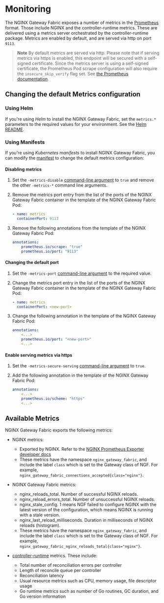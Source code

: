 # Monitoring

The NGINX Gateway Fabric exposes a number of metrics in the [Prometheus](https://prometheus.io/) format. Those
include NGINX and the controller-runtime metrics. These are delivered using a metrics server orchestrated by the
controller-runtime package. Metrics are enabled by default, and are served via http on port `9113`.

> **Note**
> By default metrics are served via http. Please note that if serving metrics via https is enabled, this
> endpoint will be secured with a self-signed certificate. Since the metrics server is using a self-signed certificate,
> the Prometheus Pod scrape configuration will also require the `insecure_skip_verify` flag set. See
> [the Prometheus documentation](https://prometheus.io/docs/prometheus/latest/configuration/configuration/#tls_config).

## Changing the default Metrics configuration

### Using Helm

If you're using *Helm* to install the NGINX Gateway Fabric, set the `metrics.*` parameters to the required values
for your environment. See the [Helm README](/deploy/helm-chart/README.md).

### Using Manifests

If you're using *Kubernetes manifests* to install NGINX Gateway Fabric, you can modify the
[manifest](/deploy/manifests/nginx-gateway.yaml) to change the default metrics configuration:

#### Disabling metrics

1. Set the `-metrics-disable` [command-line argument](/docs/cli-help.md) to `true` and remove the other `-metrics-*`
   command line arguments.

2. Remove the metrics port entry from the list of the ports of the NGINX Gateway Fabric container in the template
   of the NGINX Gateway Fabric Pod:

    ```yaml
    - name: metrics
      containerPort: 9113
    ```

3. Remove the following annotations from the template of the NGINX Gateway Fabric Pod:

    ```yaml
    annotations:
        prometheus.io/scrape: "true"
        prometheus.io/port: "9113"
    ```

#### Changing the default port

1. Set the `-metrics-port` [command-line argument](/docs/cli-help.md) to the required value.

2. Change the metrics port entry in the list of the ports of the NGINX Gateway Fabric container in the template
   of the NGINX Gateway Fabric Pod:

    ```yaml
    - name: metrics
      containerPort: <new-port>
    ```

3. Change the following annotation in the template of the NGINX Gateway Fabric Pod:

    ```yaml
    annotations:
        <...>
        prometheus.io/port: "<new-port>"
        <...>
    ```

#### Enable serving metrics via https

1. Set the `-metrics-secure-serving` [command-line argument](/docs/cli-help.md) to `true`.

2. Add the following annotation in the template of the NGINX Gateway Fabric Pod:

    ```yaml
    annotations:
        <...>
        prometheus.io/scheme: "https"
        <...>
    ```

## Available Metrics

NGINX Gateway Fabric exports the following metrics:

- NGINX metrics:
  - Exported by NGINX. Refer to the [NGINX Prometheus Exporter developer docs](https://github.com/nginxinc/nginx-prometheus-exporter#metrics-for-nginx-oss)
  - These metrics have the namespace `nginx_gateway_fabric`, and include the label `class` which is set to the
    Gateway class of NGF. For example, `nginx_gateway_fabric_connections_accepted{class="nginx"}`.

- NGINX Gateway Fabric metrics:
  - nginx_reloads_total. Number of successful NGINX reloads.
  - nginx_reload_errors_total. Number of unsuccessful NGINX reloads.
  - nginx_stale_config. 1 means NGF failed to configure NGINX with the latest version of the configuration, which means
    NGINX is running with a stale version.
  - nginx_last_reload_milliseconds. Duration in milliseconds of NGINX reloads (histogram).
  - These metrics have the namespace `nginx_gateway_fabric`, and include the label `class` which is set to the
    Gateway class of NGF. For example, `nginx_gateway_fabric_nginx_reloads_total{class="nginx"}`.

- [controller-runtime](https://github.com/kubernetes-sigs/controller-runtime) metrics. These include:
  - Total number of reconciliation errors per controller
  - Length of reconcile queue per controller
  - Reconciliation latency
  - Usual resource metrics such as CPU, memory usage, file descriptor usage
  - Go runtime metrics such as number of Go routines, GC duration, and Go version information

